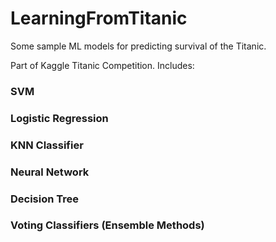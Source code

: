 # LearningFromTitanic

Some sample ML models for predicting survival of the Titanic.

Part of Kaggle Titanic Competition. Includes:

### SVM

### Logistic Regression

### KNN Classifier

### Neural Network

### Decision Tree

### Voting Classifiers (Ensemble Methods)
